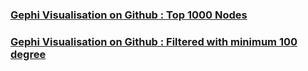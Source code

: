
### [Gephi Visualisation on Github : Top 1000 Nodes](https://86lekwenshiung.github.io/Graph-Network-for-Fraud-Analysis/gephi/network/)
### [Gephi Visualisation on Github : Filtered with minimum 100 degree](https://86lekwenshiung.github.io/Network-Visualisation-with-Gephi/network/)

